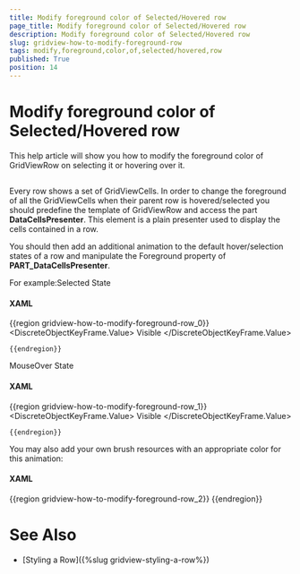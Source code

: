 ```yaml
---
title: Modify foreground color of Selected/Hovered row
page_title: Modify foreground color of Selected/Hovered row
description: Modify foreground color of Selected/Hovered row
slug: gridview-how-to-modify-foreground-row
tags: modify,foreground,color,of,selected/hovered,row
published: True
position: 14
---
```


# Modify foreground color of Selected/Hovered row



This help article will show you how to modify the foreground color of GridViewRow on selecting it or hovering over it.

## 

Every row shows a set of GridViewCells. In order to change the foreground of all the GridViewCells when their parent row is hovered/selected you should predefine the template of GridViewRow and access the part __DataCellsPresenter__. This element is a plain presenter used to display the cells contained in a row.

You should then add an additional animation to the default hover/selection states of a row and manipulate the Foreground property of __PART_DataCellsPresenter__. 

For example:Selected State

#### __XAML__

{{region gridview-how-to-modify-foreground-row_0}}
	<VisualState x:Name="Selected">
	    <Storyboard>
	        <ObjectAnimationUsingKeyFrames Duration="0" Storyboard.TargetName="Background_Selected"
	Storyboard.TargetProperty="(UIElement.Visibility)">
	            <DiscreteObjectKeyFrame KeyTime="0">
	                <DiscreteObjectKeyFrame.Value>
	                    <Visibility>Visible</Visibility>
	                </DiscreteObjectKeyFrame.Value>
	            </DiscreteObjectKeyFrame>
	        </ObjectAnimationUsingKeyFrames>
	        <ObjectAnimationUsingKeyFrames Storyboard.TargetName="NavigatorIndicatorBackground"
	Storyboard.TargetProperty="Background">
	            <DiscreteObjectKeyFrame KeyTime="0:0:0"
	Value="{StaticResource GridView_RowIndicatorCellBackground_Selected}" />
	        </ObjectAnimationUsingKeyFrames>
	        <ObjectAnimationUsingKeyFrames Storyboard.TargetName="PART_DataCellsPresenter"
	Storyboard.TargetProperty="Foreground">
	            <DiscreteObjectKeyFrame KeyTime="0:0:0"
	Value="{StaticResource GridView_ItemForeground_Selected}" />
	        </ObjectAnimationUsingKeyFrames>
	    </Storyboard>
	</VisualState>
	
	{{endregion}}

MouseOver State

#### __XAML__

{{region gridview-how-to-modify-foreground-row_1}}
	<VisualState x:Name="MouseOver">
	    <Storyboard>
	        <ObjectAnimationUsingKeyFrames Duration="0" Storyboard.TargetName="Background_Over"
	Storyboard.TargetProperty="(UIElement.Visibility)">
	            <DiscreteObjectKeyFrame KeyTime="0">
	                <DiscreteObjectKeyFrame.Value>
	                    <Visibility>Visible</Visibility>
	                </DiscreteObjectKeyFrame.Value>
	            </DiscreteObjectKeyFrame>
	        </ObjectAnimationUsingKeyFrames>
	        <ObjectAnimationUsingKeyFrames Storyboard.TargetName="PART_DataCellsPresenter"
	Storyboard.TargetProperty="Foreground">
	            <DiscreteObjectKeyFrame KeyTime="0:0:0"
	Value="{StaticResource GridView_ItemForeground_Over}" />
	        </ObjectAnimationUsingKeyFrames>
	    </Storyboard>
	</VisualState>
	
	{{endregion}}



You may also add your own brush resources with an appropriate color for this animation:
        

#### __XAML__

{{region gridview-how-to-modify-foreground-row_2}}
	<SolidColorBrush x:Key="GridView_ItemForeground_Selected" Color="Green"/>
	<SolidColorBrush x:Key="GridView_ItemForeground_Over" Color="Red"/>
	{{endregion}}



# See Also

 * [Styling a Row]({%slug gridview-styling-a-row%})
